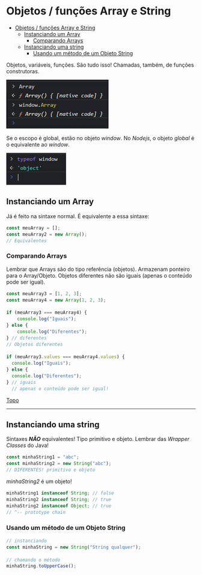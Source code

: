 # Objetos / funções Array e String

- [Objetos / funções Array e String](#objetos--funções-array-e-string)
  - [Instanciando um Array](#instanciando-um-array)
    - [Comparando Arrays](#comparando-arrays)
  - [Instanciando uma string](#instanciando-uma-string)
    - [Usando um método de um Objeto String](#usando-um-método-de-um-objeto-string)

Objetos, variáveis, funções. São tudo isso!
Chamadas, também, de funções construtoras.

![](../prints/2023-03-17-11-45-09.png)

Se o escopo é global, estão no objeto *window*. No *Nodejs*, o objeto *global* é o equivalente ao *window*.

![](../prints/2023-03-17-11-47-33.png)

## Instanciando um Array

Já é feito na sintaxe normal. É equivalente a essa sintaxe:

```js
const meuArray = [];
const meuArray2 = new Array();
// Equivalentes
```

### Comparando Arrays

Lembrar que Arrays são do tipo referência (objetos). Armazenam ponteiro para o Array/Objeto. Objetos diferentes não são iguais (apenas o conteúdo pode ser igual).

```js
const meuArray3 = [1, 2, 3];
const meuArray4 = new Array(1, 2, 3);

if (meuArray3 === meuArray4) {
    console.log("Iguais");
} else {
    console.log("Diferentes");
} // diferentes
// Objetos diferentes

if (meuArray3.values === meuArray4.values) {
  console.log("Iguais");
} else {
  console.log("Diferentes");
} // iguais
  // apenas o conteúdo pode ser igual!
```

[Topo](#objetos--funções-array-e-string)

---

## Instanciando uma string

Sintaxes ***NÃO*** equivalentes! Tipo primitivo e objeto. Lembrar das *Wrapper Classes* do Java!

```js
const minhaString1 = "abc";
const minhaString2 = new String("abc");
// DIFERENTES! primitivo e objeto
```

*minhaString2* é um objeto!

```js
minhaString1 instanceof String; // false
minhaString2 instanceof String; // true
minhaString2 instanceof Object; // true
// ^-- prototype chain
```

### Usando um método de um Objeto String

```js
// instanciando
const minhaString = new String("String qualquer");

// chamando o método
minhaString.toUpperCase();


```
